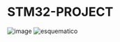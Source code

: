 # STM32-PROJECT
![image](https://github.com/thenickz/STM32-PROJECT/assets/71512544/b375d48d-42f0-4949-9d7e-83b2f91315e2)
![esquematico](https://github.com/thenickz/STM32-PROJECT/assets/71512544/d3931223-2796-4bb8-8965-419beb86be51)
